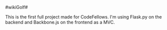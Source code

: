 #wikiGolf#

This is the first full project made for CodeFellows. I'm using Flask.py on the backend and Backbone.js on the frontend as a MVC.